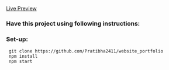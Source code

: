 <a href="https://pratibha2411.github.io/website_portfolio/" target="_blank">Live Preview</a> 

### Have this project using following instructions:

### Set-up:
     git clone https://github.com/Pratibha2411/website_portfolio 
     npm install
     npm start
